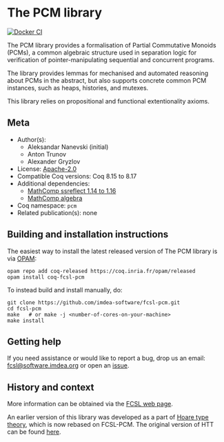 <!---
This file was generated from `meta.yml`, please do not edit manually.
Follow the instructions on https://github.com/coq-community/templates to regenerate.
--->
# The PCM library

[![Docker CI][docker-action-shield]][docker-action-link]

[docker-action-shield]: https://github.com/imdea-software/fcsl-pcm/workflows/Docker%20CI/badge.svg?branch=master
[docker-action-link]: https://github.com/imdea-software/fcsl-pcm/actions?query=workflow:"Docker%20CI"




The PCM library provides a formalisation of Partial Commutative Monoids (PCMs),
a common algebraic structure used in separation logic for verification of
pointer-manipulating sequential and concurrent programs.

The library provides lemmas for mechanised and automated reasoning about PCMs
in the abstract, but also supports concrete common PCM instances, such as heaps,
histories, and mutexes.

This library relies on propositional and functional extentionality axioms.

## Meta

- Author(s):
  - Aleksandar Nanevski (initial)
  - Anton Trunov
  - Alexander Gryzlov
- License: [Apache-2.0](LICENSE)
- Compatible Coq versions: Coq 8.15 to 8.17
- Additional dependencies:
  - [MathComp ssreflect 1.14 to 1.16](https://math-comp.github.io)
  - [MathComp algebra](https://math-comp.github.io)
- Coq namespace: `pcm`
- Related publication(s): none

## Building and installation instructions

The easiest way to install the latest released version of The PCM library
is via [OPAM](https://opam.ocaml.org/doc/Install.html):

```shell
opam repo add coq-released https://coq.inria.fr/opam/released
opam install coq-fcsl-pcm
```

To instead build and install manually, do:

``` shell
git clone https://github.com/imdea-software/fcsl-pcm.git
cd fcsl-pcm
make   # or make -j <number-of-cores-on-your-machine> 
make install
```


## Getting help

If you need assistance or would like to report a bug, drop us an email:
<fcsl@software.imdea.org> or open an [issue](https://github.com/imdea-software/fcsl-pcm/issues).

## History and context

More information can be obtained via the [FCSL web page](https://software.imdea.org/fcsl/).

An earlier version of this library was developed as a part of [Hoare type
theory](https://github.com/imdea-software/htt), which is now rebased on FCSL-PCM. The original
version of HTT can be found [here](https://software.imdea.org/~aleks/htt/).
